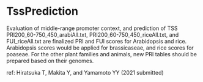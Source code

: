 # TssPrediction
Evaluation of middle-range promoter context, and prediction of TSS 
PRI200_60-750_450_arabiAll.txt, PRI200_60-750_450_riceAll.txt, and FUI_riceAll.txt are finalized PRI and FUI scores for Arabidopsis and rice.
Arabidopsis scores would be applied for brassicaseae, and rice scores for poaseae.
For the other plant families and animals, new PRI tables should be prepared based on their genomes.

ref: Hiratsuka T, Makita Y, and Yamamoto YY (2021 submitted)
